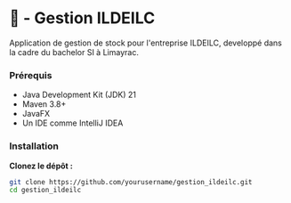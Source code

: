 # 📜 - Gestion ILDEILC 

Application de gestion de stock pour l'entreprise ILDEILC, developpé dans la cadre du bachelor SI à Limayrac.<br>

### Prérequis

- Java Development Kit (JDK) 21
- Maven 3.8+
- JavaFX
- Un IDE comme IntelliJ IDEA

### Installation

**Clonez le dépôt :**

```bash
git clone https://github.com/yourusername/gestion_ildeilc.git
cd gestion_ildeilc
```